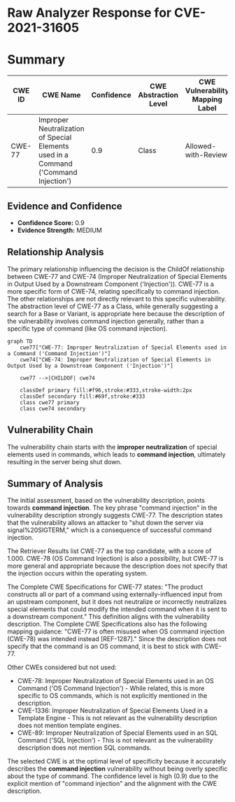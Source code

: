 # Raw Analyzer Response for CVE-2021-31605

# Summary
| CWE ID | CWE Name | Confidence | CWE Abstraction Level | CWE Vulnerability Mapping Label | CWE-Vulnerability Mapping Notes |
|---|---|---|---|---|---|
| CWE-77 | Improper Neutralization of Special Elements used in a Command ('Command Injection') | 0.9 | Class | Allowed-with-Review | Primary CWE |

## Evidence and Confidence

*   **Confidence Score:** 0.9
*   **Evidence Strength:** MEDIUM

## Relationship Analysis
The primary relationship influencing the decision is the ChildOf relationship between CWE-77 and CWE-74 (Improper Neutralization of Special Elements in Output Used by a Downstream Component ('Injection')). CWE-77 is a more specific form of CWE-74, relating specifically to command injection. The other relationships are not directly relevant to this specific vulnerability. The abstraction level of CWE-77 as a Class, while generally suggesting a search for a Base or Variant, is appropriate here because the description of the vulnerability involves command injection generally, rather than a specific type of command (like OS command injection).

```mermaid
graph TD
    cwe77["CWE-77: Improper Neutralization of Special Elements used in a Command ('Command Injection')"]
    cwe74["CWE-74: Improper Neutralization of Special Elements in Output Used by a Downstream Component ('Injection')"]
    
    cwe77 -->|CHILDOF| cwe74
    
    classDef primary fill:#f96,stroke:#333,stroke-width:2px
    classDef secondary fill:#69f,stroke:#333
    class cwe77 primary
    class cwe74 secondary
```

## Vulnerability Chain
The vulnerability chain starts with the **improper neutralization** of special elements used in commands, which leads to **command injection**, ultimately resulting in the server being shut down.

## Summary of Analysis
The initial assessment, based on the vulnerability description, points towards **command injection**. The key phrase "command injection" in the vulnerability description strongly suggests CWE-77. The description states that the vulnerability allows an attacker to "shut down the server via signal%20SIGTERM," which is a consequence of successful command injection.

The Retriever Results list CWE-77 as the top candidate, with a score of 1.000. CWE-78 (OS Command Injection) is also a possibility, but CWE-77 is more general and appropriate because the description does not specify that the injection occurs within the operating system.

The Complete CWE Specifications for CWE-77 states: "The product constructs all or part of a command using externally-influenced input from an upstream component, but it does not neutralize or incorrectly neutralizes special elements that could modify the intended command when it is sent to a downstream component." This definition aligns with the vulnerability description. The Complete CWE Specifications also has the following mapping guidance: "CWE-77 is often misused when OS command injection (CWE-78) was intended instead [REF-1287]." Since the description does not specify that the command is an OS command, it is best to stick with CWE-77.

Other CWEs considered but not used:

*   CWE-78: Improper Neutralization of Special Elements used in an OS Command ('OS Command Injection') - While related, this is more specific to OS commands, which is not explicitly mentioned in the description.
*   CWE-1336: Improper Neutralization of Special Elements Used in a Template Engine - This is not relevant as the vulnerability description does not mention template engines.
*   CWE-89: Improper Neutralization of Special Elements used in an SQL Command ('SQL Injection') - This is not relevant as the vulnerability description does not mention SQL commands.

The selected CWE is at the optimal level of specificity because it accurately describes the **command injection** vulnerability without being overly specific about the type of command. The confidence level is high (0.9) due to the explicit mention of "command injection" and the alignment with the CWE description.